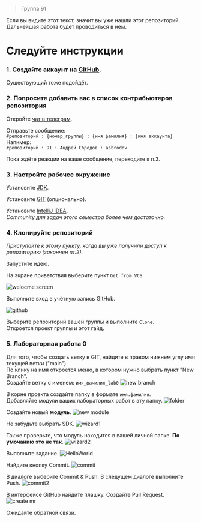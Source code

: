 > Группа 91

Если вы видите этот текст, значит вы уже нашли этот репозиторий. Дальнейшая работа будет проводиться в нем.

# Следуйте инструкции

### 1. Создайте аккаунт на [GitHub](https://github.com/signup).
Существующий тоже подойдёт.

### 2. Попросите добавить вас в список контрибьютеров репозитория

Откройте [чат в телеграм](https://t.me/+Vwwx0_fQbVAzYzJi).  

Отправьте сообщение:  
```#репозиторий : {номер_группы} : {имя фамилия} : {имя аккаунта}```  
Напимер:  
```#репозиторий : 91 : Андрей Сбродов : asbrodov```

Пока ждёте реакции на ваше сообщение, переходите к п.3.

### 3. Настройте рабочее окружение

Установите [JDK](https://adoptium.net/temurin/releases/).

Установите [GIT](https://git-scm.com/downloads) (опционально).

Установите [IntelliJ IDEA](https://www.jetbrains.com/idea/download/).  
_Community для задач этого семестра более чем достаточно._

### 4. Клонируйте репозиторий

_Приступайте к этому пункту, когда вы уже получили доступ к репозиторию (закончен пт.2)._

Запустите идею.

На экране приветствия выберите пункт `Get from VCS`.


![welocme screen](img/labs0.png)


Выполните вход в учётную запись GitHub.

![github](img/labs1.png)

Выберите репозиторий вашей группы и выполните `Clone`.  
Откроется проект группы и этот гайд.

### 5. Лабораторная работа 0
  
Для того, чтобы создать ветку в GIT, найдите в правом нижнем углу имя текущей ветки ("main").  
По клику на имя откроется меню, в котором нужно выбрать пункт "New Branch".  
Создайте ветку с именем: `имя_фамилия_lab0`
![new branch](img/labs3.png)



В корне проекта создайте папку в формате `имя.фамилия`.  
Добавляйте модули ваших лабораторных работ в эту папку.
![folder](img/labs2.png)



Создайте новый **модуль**.
![new module](img/labs4.png)



Не забудьте выбрать SDK.
![wizard1](img/labs5.png)



Также проверьте, что модуль находится в вашей личной папке. **По умочанию это не так**.
![wizard2](img/labs6.png)



Выполните задание.
![HelloWorld](img/labs7.png)



Найдите кнопку Commit.
![commit](img/labs8.png)



В диалоге выберите Commit & Push. В следущем диалоге выполните Push.
![commit2](img/labs9.png)



В интерфейсе GitHub найдите плашку. Создайте Pull Request.
![create mr](img/labs10.png)



Ожидайте обратной связи.





